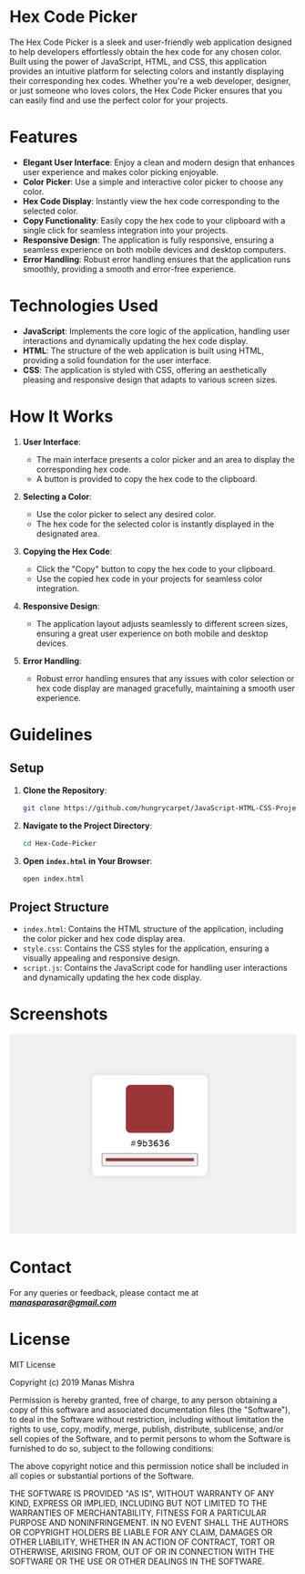 # Hex Code Picker

The Hex Code Picker is a sleek and user-friendly web application designed to help developers effortlessly obtain the hex code for any chosen color. Built using the power of JavaScript, HTML, and CSS, this application provides an intuitive platform for selecting colors and instantly displaying their corresponding hex codes. Whether you're a web developer, designer, or just someone who loves colors, the Hex Code Picker ensures that you can easily find and use the perfect color for your projects.

# Features
* **Elegant User Interface**: Enjoy a clean and modern design that enhances user experience and makes color picking enjoyable.
* **Color Picker**: Use a simple and interactive color picker to choose any color.
* **Hex Code Display**: Instantly view the hex code corresponding to the selected color.
* **Copy Functionality**: Easily copy the hex code to your clipboard with a single click for seamless integration into your projects.
* **Responsive Design**: The application is fully responsive, ensuring a seamless experience on both mobile devices and desktop computers.
* **Error Handling**: Robust error handling ensures that the application runs smoothly, providing a smooth and error-free experience.

# Technologies Used
* **JavaScript**: Implements the core logic of the application, handling user interactions and dynamically updating the hex code display.
* **HTML**: The structure of the web application is built using HTML, providing a solid foundation for the user interface.
* **CSS**: The application is styled with CSS, offering an aesthetically pleasing and responsive design that adapts to various screen sizes.

# How It Works
1. **User Interface**:
    * The main interface presents a color picker and an area to display the corresponding hex code.
    * A button is provided to copy the hex code to the clipboard.

2. **Selecting a Color**:
    * Use the color picker to select any desired color.
    * The hex code for the selected color is instantly displayed in the designated area.

3. **Copying the Hex Code**:
    * Click the "Copy" button to copy the hex code to your clipboard.
    * Use the copied hex code in your projects for seamless color integration.

4. **Responsive Design**:
    * The application layout adjusts seamlessly to different screen sizes, ensuring a great user experience on both mobile and desktop devices.

5. **Error Handling**:
    * Robust error handling ensures that any issues with color selection or hex code display are managed gracefully, maintaining a smooth user experience.

# Guidelines
## Setup
1. **Clone the Repository**:
    ```bash
    git clone https://github.com/hungrycarpet/JavaScript-HTML-CSS-Projects.git
    ```
2. **Navigate to the Project Directory**:
    ```bash
    cd Hex-Code-Picker
    ```
3. **Open `index.html` in Your Browser**:
    ```bash
    open index.html
    ```

## Project Structure
* `index.html`: Contains the HTML structure of the application, including the color picker and hex code display area.
* `style.css`: Contains the CSS styles for the application, ensuring a visually appealing and responsive design.
* `script.js`: Contains the JavaScript code for handling user interactions and dynamically updating the hex code display.

# Screenshots
![Hex Code Picker Interface](assets/screenshot.png "Hex Code Picker Interface")

# Contact
For any queries or feedback, please contact me at ***manasparasar@gmail.com***

# License
MIT License

Copyright (c) 2019 Manas Mishra

Permission is hereby granted, free of charge, to any person obtaining a copy
of this software and associated documentation files (the "Software"), to deal
in the Software without restriction, including without limitation the rights
to use, copy, modify, merge, publish, distribute, sublicense, and/or sell
copies of the Software, and to permit persons to whom the Software is
furnished to do so, subject to the following conditions:

The above copyright notice and this permission notice shall be included in all
copies or substantial portions of the Software.

THE SOFTWARE IS PROVIDED "AS IS", WITHOUT WARRANTY OF ANY KIND, EXPRESS OR
IMPLIED, INCLUDING BUT NOT LIMITED TO THE WARRANTIES OF MERCHANTABILITY,
FITNESS FOR A PARTICULAR PURPOSE AND NONINFRINGEMENT. IN NO EVENT SHALL THE
AUTHORS OR COPYRIGHT HOLDERS BE LIABLE FOR ANY CLAIM, DAMAGES OR OTHER
LIABILITY, WHETHER IN AN ACTION OF CONTRACT, TORT OR OTHERWISE, ARISING FROM,
OUT OF OR IN CONNECTION WITH THE SOFTWARE OR THE USE OR OTHER DEALINGS IN THE
SOFTWARE.
